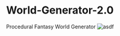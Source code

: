 # World-Generator-2.0
Procedural Fantasy World Generator
![asdf](https://github.com/user-attachments/assets/165bb23d-2b6b-44e9-be31-2e83809e1482)
